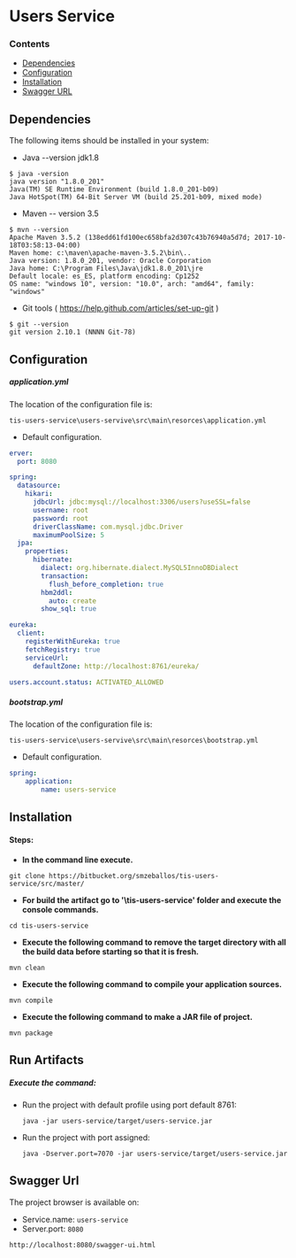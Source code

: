#  Users Service

### Contents
- [Dependencies](#dependencies)
- [Configuration](#configuration)
- [Installation](#installation)
- [Swagger URL](#swagger-url)


##  Dependencies
The following items should be installed in your system:
+  Java --version  jdk1.8
```shell
$ java -version
java version "1.8.0_201"
Java(TM) SE Runtime Environment (build 1.8.0_201-b09)
Java HotSpot(TM) 64-Bit Server VM (build 25.201-b09, mixed mode)
```

+  Maven -- version 3.5
```shell
$ mvn --version
Apache Maven 3.5.2 (138edd61fd100ec658bfa2d307c43b76940a5d7d; 2017-10-18T03:58:13-04:00)
Maven home: c:\maven\apache-maven-3.5.2\bin\..
Java version: 1.8.0_201, vendor: Oracle Corporation
Java home: C:\Program Files\Java\jdk1.8.0_201\jre
Default locale: es_ES, platform encoding: Cp1252
OS name: "windows 10", version: "10.0", arch: "amd64", family: "windows"
```

+  Git tools ( https://help.github.com/articles/set-up-git )
```shell
$ git --version
git version 2.10.1 (NNNN Git-78)
```


## Configuration 
##### application.yml
   The location of the configuration file is:   
    
   `tis-users-service\users-servive\src\main\resorces\application.yml`
   + Default configuration.
   
   ```yaml
   erver:
     port: 8080
   
   spring:
     datasource:
       hikari:
         jdbcUrl: jdbc:mysql://localhost:3306/users?useSSL=false
         username: root
         password: root
         driverClassName: com.mysql.jdbc.Driver
         maximumPoolSize: 5
     jpa:
       properties:
         hibernate:
           dialect: org.hibernate.dialect.MySQL5InnoDBDialect
           transaction:
             flush_before_completion: true
           hbm2ddl:
             auto: create
           show_sql: true
   
   eureka:
     client:
       registerWithEureka: true
       fetchRegistry: true
       serviceUrl:
         defaultZone: http://localhost:8761/eureka/
   
   users.account.status: ACTIVATED_ALLOWED
   ```
##### bootstrap.yml
   The location of the configuration file is:   
    
   ``tis-users-service\users-servive\src\main\resorces\bootstrap.yml``
   
   + Default configuration.
   
   ```yaml
   spring:
       application:
           name: users-service
   ```

## Installation 
#### Steps:
+ __In the command line execute.__ 
```
git clone https://bitbucket.org/smzeballos/tis-users-service/src/master/
```

+ __For build the artifact  go to '\tis-users-service' folder and execute the console commands.__
```
cd tis-users-service
```

+ __Execute the following command to remove the target directory with all the build data before starting so that it is fresh.__ 
```
mvn clean
```

+ __Execute the following command to compile your application sources.__ 
```
mvn compile
```

+ __Execute the following command to make a JAR file of project.__
```
mvn package
```

## Run Artifacts

##### Execute the command: 
+ Run the project with default profile using port default 8761:

    `java -jar users-service/target/users-service.jar`   
+ Run the project with port assigned:

    `java -Dserver.port=7070 -jar users-service/target/users-service.jar`
 
## Swagger Url
The project browser is available on:
+ Service.name: `users-service`
+ Server.port: `8080`

```
http://localhost:8080/swagger-ui.html
```

